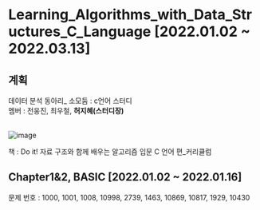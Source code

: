 # Learning_Algorithms_with_Data_Structures_C_Language [2022.01.02 ~ 2022.03.13]

## 계획
데이터 분석 동아리_ 소모둠 : c언어 스터디<br>
멤버 : 전웅진, 최우철, **허지혜(스터디장)**<br>
<br>

![image](https://user-images.githubusercontent.com/64202709/148686237-305254c9-dcc1-4afe-9951-4c1937fa2e3f.png)

책 : Do it! 자료 구조와 함께 배우는 알고리즘 입문 C 언어 편_커리큘럼<br>

## Chapter1&2, BASIC [2022.01.02 ~ 2022.01.16]  <br>
문제 번호 : 1000, 1001, 1008, 10998, 2739, 1463, 10869, 10817, 1929, 10430
